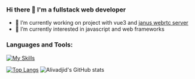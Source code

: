 ### Hi there 👋 I'm a fullstack web developer

- 🔭 I’m currently working on project with vue3 and [janus webrtc server](https://github.com/meetecho/janus-gateway)
- 🌱 I’m currently interested in javascript and web frameworks

### Languages and Tools:
[![My Skills](https://skillicons.dev/icons?i=js,html,css,git,vue,react,nuxt,sass,figma,vite,nodejs,ts,jest,ruby,nestjs,mongodb,postgres,gitlab,github,firebase,gcp,heroku,linux,vscode)](https://skillicons.dev)


<!--


- 🤔 I’m looking for help with ...
- 💬 Ask me about ...
- 📫 How to reach me: ...
- 😄 Pronouns: ...
- ⚡ Fun fact: ...
-->



[![Top Langs](https://github-readme-stats.vercel.app/api/top-langs/?username=alivadjid&theme=radical)](https://github.com/alivadjid)
![Alivadjid's GitHub stats](https://github-readme-stats.vercel.app/api?username=alivadjid&show_icons=true&theme=radical)
